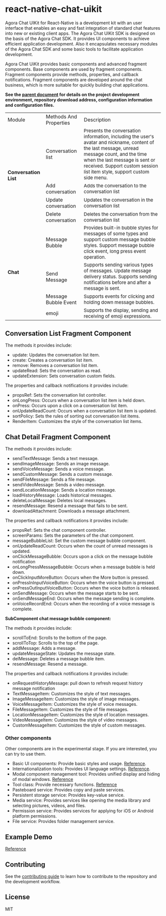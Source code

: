 # react-native-chat-uikit

Agora Chat UIKit for React-Native is a development kit with an user interface that enables an easy and fast integration of standard chat features into new or existing client apps. The Agora Chat UIKit SDK is designed on the basis of the Agora Chat SDK. It provides UI components to achieve efficient application development. Also it encapsulates necessary modules of the Agora Chat SDK and some basic tools to facilitate application development.

Agora Chat UiKit provides basic components and advanced fragment components. Base components are used by fragment components. Fragment components provide methods, properties, and callback notifications. Fragment components are developed around the chat business, which is more suitable for quickly building chat applications.

**See the [parent document](./../../README.md) for details on the project development environment, repository download address, configuration information and configuration files.**

<table>
  <tr>
    <td>Module</td>
    <td>Methods And Properties</td>
    <td>Description</td>
  </tr>
  <tr>
    <td rowspan="5" style="font-weight: bold">Conversation List</td>
  </tr>
  <tr>
    <td>Conversation list</td>
    <td style="font-size: 15px">
      Presents the conversation information, including the user's avatar and nickname, content of the last message, unread message count, and the time when the last message is sent or received. Support custom session list item style, support custom side menu.
    </td>
  </tr>
  <tr>
    <td>Add conversation</td>
    <td style="font-size: 15px">
      Adds the conversation to the conversation list
    </td>
  </tr>
  <tr>
    <td>Update conversation</td>
    <td style="font-size: 15px">
      Updates the conversation in the conversation list
    </td>
  </tr>
  <tr>
    <td>Delete conversation</td>
    <td style="font-size: 15px">
      Deletes the conversation from the conversation list
    </td>
  </tr>
  <tr>
    <td rowspan="5" style="font-weight: bold">Chat</td>
  </tr>
  <tr>
    <td>Message Bubble</td>
    <td style="font-size: 15px">
      Provides built-in bubble styles for messages of some types and support custom message bubble styles. Support message bubble click event, long press event operation.
    </td>
  </tr>
  <tr>
    <td>Send Message</td>
    <td style="font-size: 15px">Supports sending various types of messages. Update message delivery status. Supports sending notifications before and after a message is sent.</td>
  </tr>
  <tr>
    <td>Message Bubble Event</td>
    <td style="font-size: 15px">
      Supports events for clicking and holding down message bubbles.
    </td>
  </tr>
  <tr>
    <td>emoji</td>
    <td style="font-size: 15px">Supports the display, sending and receiving of emoji expressions.</td>
  </tr>
</table>

## Conversation List Fragment Component

The methods it provides include:

- update: Updates the conversation list item.
- create: Creates a conversation list item.
- remove: Removes a conversation list item.
- updateRead: Sets the conversation as read.
- updateExtension: Sets conversation custom fields.

The properties and callback notifications it provides include:

- propsRef: Sets the conversation list controller.
- onLongPress: Occurs when a conversation list item is held down.
- onPress: Occurs upon a click on a conversation list item.
- onUpdateReadCount: Occurs when a conversation list item is updated.
- sortPolicy: Sets the rules of sorting out conversation list items.
- RenderItem: Customizes the style of the conversation list items.

## Chat Detail Fragment Component

The methods it provides include:

- sendTextMessage: Sends a text message.
- sendImageMessage: Sends an image message.
- sendVoiceMessage: Sends a voice message.
- sendCustomMessage: Sends a custom message.
- sendFileMessage: Sends a file message.
- sendVideoMessage: Sends a video message.
- sendLocationMessage: Sends a location message.
- loadHistoryMessage: Loads historical messages.
- deleteLocalMessage: Deletes local messages.
- resendMessage: Resend a message that fails to be sent.
- downloadAttachment: Downloads a message attachment.

The properties and callback notifications it provides include:

- propsRef: Sets the chat component controller.
- screenParams: Sets the parameters of the chat component.
- messageBubbleList: Set the custom message bubble component.
- onUpdateReadCount: Occurs when the count of unread messages is updated.
- onClickMessageBubble: Occurs upon a click on the message bubble notification
- onLongPressMessageBubble: Occurs when a message bubble is held down.
- onClickInputMoreButton: Occurs when the More button is pressed.
- onPressInInputVoiceButton: Occurs when the voice button is pressed.
- onPressOutInputVoiceButton: Occurs when the voice button is released.
- onSendMessage: Occurs when the message starts to be sent.
- onSendMessageEnd: Occurs when the message sending is complete.
- onVoiceRecordEnd: Occurs when the recording of a voice message is complete.

**SubComponent chat message bubble component:**

The methods it provides include:

- scrollToEnd: Scrolls to the bottom of the page.
- scrollToTop: Scrolls to the top of the page.
- addMessage: Adds a message.
- updateMessageState: Updates the message state.
- delMessage: Deletes a message bubble item.
- resendMessage: Resend a message.

The properties and callback notifications it provides include:

- onRequestHistoryMessage: pull down to refresh request history message notification
- TextMessageItem: Customizes the style of text messages.
- ImageMessageItem: Customizes the style of image messages.
- VoiceMessageItem: Customizes the style of voice messages.
- FileMessageItem: Customizes the style of file messages.
- LocationMessageItem: Customizes the style of location messages.
- VideoMessageItem: Customizes the style of video messages.
- CustomMessageItem: Customizes the style of custom messages.

### Other components

Other components are in the experimental stage. If you are interested, you can try to use them.

- Basic UI components: Provide basic styles and usage. [Reference](./src/components).
- Internationalization tools: Provides UI language settings. [Reference](./src/I18n2).
- Modal component management tool: Provides unified display and hiding of modal windows. [Reference](./src/events/index.tsx)
- Tool class: Provide necessary functions. [Reference](./src/utils)
- Pasteboard service: Provides copy and paste services.
- Persistent storage service: Provides key-value service.
- Media service: Provides services like opening the media library and selecting pictures, videos, and files.
- Permission service: Provides services for applying for iOS or Android platform permissions.
- File service: Provides folder management service.

## Example Demo

[Reference](../../example/README.md)

## Contributing

See the [contributing guide](CONTRIBUTING.md) to learn how to contribute to the repository and the development workflow.

## License

MIT
